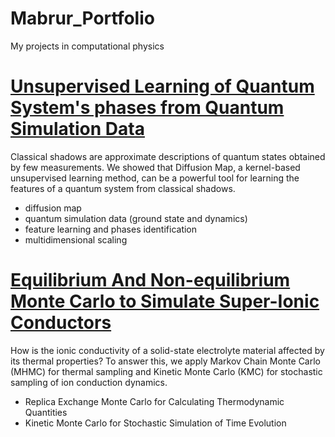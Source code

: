 # Mabrur_Portfolio
My projects in computational physics

# [Unsupervised Learning of Quantum System's phases from Quantum Simulation Data](https://github.com/mabrur-bing/Diffusion-Maps-Classical-Shadows)
 Classical shadows are approximate descriptions of quantum states obtained by few measurements. We showed that Diffusion Map, a kernel-based unsupervised learning method, can be a powerful tool for learning the features of a quantum system from classical shadows.
  - diffusion map
  - quantum simulation data (ground state and dynamics)
  - feature learning and phases identification
  - multidimensional scaling

# [Equilibrium And Non-equilibrium Monte Carlo to Simulate Super-Ionic Conductors](https://github.com/mabrur-bing/Li-ion-Hopping)
How is the ionic conductivity of a solid-state electrolyte material affected by its thermal properties? To answer this, we apply Markov Chain Monte Carlo (MHMC) for thermal sampling and Kinetic Monte Carlo (KMC) for stochastic sampling of ion conduction dynamics.
  - Replica Exchange Monte Carlo for Calculating Thermodynamic Quantities
  - Kinetic Monte Carlo for Stochastic Simulation of Time Evolution 
  
